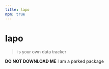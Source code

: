 ```yaml
---
title: lapo
npm: true
---
```

# lapo

> is your own data tracker

**DO NOT DOWNLOAD ME** I am a parked package
